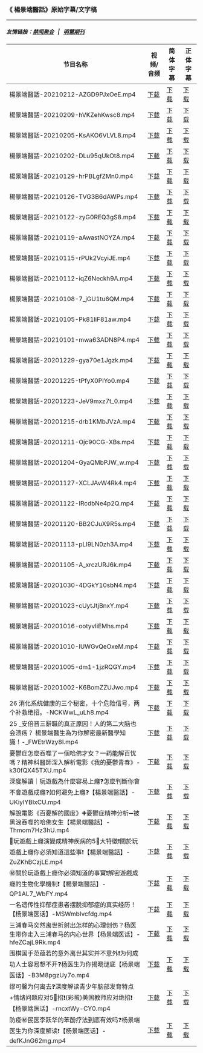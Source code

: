 ### 《 楊景端醫話》原始字幕/文字稿
---
##### 友情链接：[禁闻聚合](https://github.com/gfw-breaker/banned-news) &nbsp;&nbsp;|&nbsp;&nbsp; [明慧期刊](https://github.com/gfw-breaker/mh-qikan) 
| 节目名称 | 视频/音频 | 简体字幕 | 正体字幕 |
|---|---|---|---|
| 楊景端醫話-20210212-AZGD9PJxOeE.mp4 | [下载](https://y2mate.com/zh-cn/search/AZGD9PJxOeE) | [下载](../channels/yang/_AZGD9PJxOeE.srt?raw=true) | [下载](../channels/yang/_AZGD9PJxOeE.tw.srt?raw=true) | 
| 楊景端醫話-20210209-hVKZehKwsc8.mp4 | [下载](https://y2mate.com/zh-cn/search/hVKZehKwsc8) | [下载](../channels/yang/_hVKZehKwsc8.srt?raw=true) | [下载](../channels/yang/_hVKZehKwsc8.tw.srt?raw=true) | 
| 楊景端醫話-20210205-KsAKO6VLVL8.mp4 | [下载](https://y2mate.com/zh-cn/search/KsAKO6VLVL8) | [下载](../channels/yang/_KsAKO6VLVL8.srt?raw=true) | [下载](../channels/yang/_KsAKO6VLVL8.tw.srt?raw=true) | 
| 楊景端醫話-20210202-DLu95qUkOt8.mp4 | [下载](https://y2mate.com/zh-cn/search/DLu95qUkOt8) | [下载](../channels/yang/_DLu95qUkOt8.srt?raw=true) | [下载](../channels/yang/_DLu95qUkOt8.tw.srt?raw=true) | 
| 楊景端醫話-20210129-hrPBLgfZMn0.mp4 | [下载](https://y2mate.com/zh-cn/search/hrPBLgfZMn0) | [下载](../channels/yang/_hrPBLgfZMn0.srt?raw=true) | [下载](../channels/yang/_hrPBLgfZMn0.tw.srt?raw=true) | 
| 楊景端醫話-20210126-TVG3B6dAWPs.mp4 | [下载](https://y2mate.com/zh-cn/search/TVG3B6dAWPs) | [下载](../channels/yang/_TVG3B6dAWPs.srt?raw=true) | [下载](../channels/yang/_TVG3B6dAWPs.tw.srt?raw=true) | 
| 楊景端醫話-20210122-zyG0REQ3gS8.mp4 | [下载](https://y2mate.com/zh-cn/search/zyG0REQ3gS8) | [下载](../channels/yang/_zyG0REQ3gS8.srt?raw=true) | [下载](../channels/yang/_zyG0REQ3gS8.tw.srt?raw=true) | 
| 楊景端醫話-20210119-aAwastNOYZA.mp4 | [下载](https://y2mate.com/zh-cn/search/aAwastNOYZA) | [下载](../channels/yang/_aAwastNOYZA.srt?raw=true) | [下载](../channels/yang/_aAwastNOYZA.tw.srt?raw=true) | 
| 楊景端醫話-20210115-rPUk2VcyiJE.mp4 | [下载](https://y2mate.com/zh-cn/search/rPUk2VcyiJE) | [下载](../channels/yang/_rPUk2VcyiJE.srt?raw=true) | [下载](../channels/yang/_rPUk2VcyiJE.tw.srt?raw=true) | 
| 楊景端醫話-20210112-iqZ6Neckh9A.mp4 | [下载](https://y2mate.com/zh-cn/search/iqZ6Neckh9A) | [下载](../channels/yang/_iqZ6Neckh9A.srt?raw=true) | [下载](../channels/yang/_iqZ6Neckh9A.tw.srt?raw=true) | 
| 楊景端醫話-20210108-7_jGU1tu6QM.mp4 | [下载](https://y2mate.com/zh-cn/search/7_jGU1tu6QM) | [下载](../channels/yang/_7_jGU1tu6QM.srt?raw=true) | [下载](../channels/yang/_7_jGU1tu6QM.tw.srt?raw=true) | 
| 楊景端醫話-20210105-Pk81liF81aw.mp4 | [下载](https://y2mate.com/zh-cn/search/Pk81liF81aw) | [下载](../channels/yang/_Pk81liF81aw.srt?raw=true) | [下载](../channels/yang/_Pk81liF81aw.tw.srt?raw=true) | 
| 楊景端醫話-20210101-mwa63ADN8P4.mp4 | [下载](https://y2mate.com/zh-cn/search/mwa63ADN8P4) | [下载](../channels/yang/_mwa63ADN8P4.srt?raw=true) | [下载](../channels/yang/_mwa63ADN8P4.tw.srt?raw=true) | 
| 楊景端醫話-20201229-gya70e1Jgzk.mp4 | [下载](https://y2mate.com/zh-cn/search/gya70e1Jgzk) | [下载](../channels/yang/_gya70e1Jgzk.srt?raw=true) | [下载](../channels/yang/_gya70e1Jgzk.tw.srt?raw=true) | 
| 楊景端醫話-20201225-tPfyX0PIYo0.mp4 | [下载](https://y2mate.com/zh-cn/search/tPfyX0PIYo0) | [下载](../channels/yang/_tPfyX0PIYo0.srt?raw=true) | [下载](../channels/yang/_tPfyX0PIYo0.tw.srt?raw=true) | 
| 楊景端醫話-20201223-JeV9mxz7t_0.mp4 | [下载](https://y2mate.com/zh-cn/search/JeV9mxz7t_0) | [下载](../channels/yang/_JeV9mxz7t_0.srt?raw=true) | [下载](../channels/yang/_JeV9mxz7t_0.tw.srt?raw=true) | 
| 楊景端醫話-20201215-drb1KMbJVzA.mp4 | [下载](https://y2mate.com/zh-cn/search/drb1KMbJVzA) | [下载](../channels/yang/_drb1KMbJVzA.srt?raw=true) | [下载](../channels/yang/_drb1KMbJVzA.tw.srt?raw=true) | 
| 楊景端醫話-20201211-Ojc90CG-XBs.mp4 | [下载](https://y2mate.com/zh-cn/search/Ojc90CG-XBs) | [下载](../channels/yang/_Ojc90CG-XBs.srt?raw=true) | [下载](../channels/yang/_Ojc90CG-XBs.tw.srt?raw=true) | 
| 楊景端醫話-20201204-GyaQMbPJW_w.mp4 | [下载](https://y2mate.com/zh-cn/search/GyaQMbPJW_w) | [下载](../channels/yang/_GyaQMbPJW_w.srt?raw=true) | [下载](../channels/yang/_GyaQMbPJW_w.tw.srt?raw=true) | 
| 楊景端醫話-20201127-XCLJAvW4Rk4.mp4 | [下载](https://y2mate.com/zh-cn/search/XCLJAvW4Rk4) | [下载](../channels/yang/_XCLJAvW4Rk4.srt?raw=true) | [下载](../channels/yang/_XCLJAvW4Rk4.tw.srt?raw=true) | 
| 楊景端醫話-20201122-IRcdbNe4p2Q.mp4 | [下载](https://y2mate.com/zh-cn/search/IRcdbNe4p2Q) | [下载](../channels/yang/_IRcdbNe4p2Q.srt?raw=true) | [下载](../channels/yang/_IRcdbNe4p2Q.tw.srt?raw=true) | 
| 楊景端醫話-20201120-BB2CJuX9R5s.mp4 | [下载](https://y2mate.com/zh-cn/search/BB2CJuX9R5s) | [下载](../channels/yang/_BB2CJuX9R5s.srt?raw=true) | [下载](../channels/yang/_BB2CJuX9R5s.tw.srt?raw=true) | 
| 楊景端醫話-20201113-pLl9LN0zh3A.mp4 | [下载](https://y2mate.com/zh-cn/search/pLl9LN0zh3A) | [下载](../channels/yang/_pLl9LN0zh3A.srt?raw=true) | [下载](../channels/yang/_pLl9LN0zh3A.tw.srt?raw=true) | 
| 楊景端醫話-20201105-A_xrczURJ6k.mp4 | [下载](https://y2mate.com/zh-cn/search/A_xrczURJ6k) | [下载](../channels/yang/_A_xrczURJ6k.srt?raw=true) | [下载](../channels/yang/_A_xrczURJ6k.tw.srt?raw=true) | 
| 楊景端醫話-20201030-4DGkY10sbN4.mp4 | [下载](https://y2mate.com/zh-cn/search/4DGkY10sbN4) | [下载](../channels/yang/_4DGkY10sbN4.srt?raw=true) | [下载](../channels/yang/_4DGkY10sbN4.tw.srt?raw=true) | 
| 楊景端醫話-20201023-cUytJtjBnxY.mp4 | [下载](https://y2mate.com/zh-cn/search/cUytJtjBnxY) | [下载](../channels/yang/_cUytJtjBnxY.srt?raw=true) | [下载](../channels/yang/_cUytJtjBnxY.tw.srt?raw=true) | 
| 楊景端醫話-20201016-ootyvIiEMhs.mp4 | [下载](https://y2mate.com/zh-cn/search/ootyvIiEMhs) | [下载](../channels/yang/_ootyvIiEMhs.srt?raw=true) | [下载](../channels/yang/_ootyvIiEMhs.tw.srt?raw=true) | 
| 楊景端醫話-20201010-lUWGvQeOxeM.mp4 | [下载](https://y2mate.com/zh-cn/search/lUWGvQeOxeM) | [下载](../channels/yang/_lUWGvQeOxeM.srt?raw=true) | [下载](../channels/yang/_lUWGvQeOxeM.tw.srt?raw=true) | 
| 楊景端醫話-20201005-dm1-1jzRQGY.mp4 | [下载](https://y2mate.com/zh-cn/search/dm1-1jzRQGY) | [下载](../channels/yang/_dm1-1jzRQGY.srt?raw=true) | [下载](../channels/yang/_dm1-1jzRQGY.tw.srt?raw=true) | 
| 楊景端醫話-20201002-K6BomZZUJwo.mp4 | [下载](https://y2mate.com/zh-cn/search/K6BomZZUJwo) | [下载](../channels/yang/_K6BomZZUJwo.srt?raw=true) | [下载](../channels/yang/_K6BomZZUJwo.tw.srt?raw=true) | 
| 26 消化系统健康的三个秘密，十个危险信号，两个补救绝招。-NCKWwL_uLh8.mp4 | [下载](https://y2mate.com/zh-cn/search/NCKWwL_uLh8) | [下载](../channels/yang/_NCKWwL_uLh8.srt?raw=true) | [下载](../channels/yang/_NCKWwL_uLh8.tw.srt?raw=true) | 
| 25 _安倍晋三辭職的真正原因！人的第二大脑也会溃疡？ 楊景端醫生為为你解密最新醫學知識！-_FWEtrWzy8I.mp4 | [下载](https://y2mate.com/zh-cn/search/_FWEtrWzy8I) | [下载](../channels/yang/__FWEtrWzy8I.srt?raw=true) | [下载](../channels/yang/__FWEtrWzy8I.tw.srt?raw=true) | 
| 憂鬱症怎麼吞噬了一個哈佛才女？一药能解百忧嗎？精神科醫師深入解析電影《我的憂鬱青春》-k30fQX45TXU.mp4 | [下载](https://y2mate.com/zh-cn/search/k30fQX45TXU) | [下载](../channels/yang/_k30fQX45TXU.srt?raw=true) | [下载](../channels/yang/_k30fQX45TXU.tw.srt?raw=true) | 
| 深度解讀｜玩遊戲為什麼容易上癮❓怎麼判斷你會不會遊戲成癮❓如何避免上癮❓【楊景端醫話】-UKiylYBIxCU.mp4 | [下载](https://y2mate.com/zh-cn/search/UKiylYBIxCU) | [下载](../channels/yang/_UKiylYBIxCU.srt?raw=true) | [下载](../channels/yang/_UKiylYBIxCU.tw.srt?raw=true) | 
| 解說電影《百憂解的國度》➕憂鬱症精神分析➖被黑浪吞噬的哈佛女生【楊景端醫話】-Thmom7Hz3hU.mp4 | [下载](https://y2mate.com/zh-cn/search/Thmom7Hz3hU) | [下载](../channels/yang/_Thmom7Hz3hU.srt?raw=true) | [下载](../channels/yang/_Thmom7Hz3hU.tw.srt?raw=true) | 
| 🤡玩遊戲上癮演變成精神疾病的5⃣大特徵❗️關於玩遊戲上癮你必須知道這些事❗️【楊景端醫話】-ZuZKhBCzjLE.mp4 | [下载](https://y2mate.com/zh-cn/search/ZuZKhBCzjLE) | [下载](../channels/yang/_ZuZKhBCzjLE.srt?raw=true) | [下载](../channels/yang/_ZuZKhBCzjLE.tw.srt?raw=true) | 
| ㊙️關於玩遊戲上癮你必須知道的事實❗️解密遊戲成癮的生物化學機制❗️【楊景端醫話】-QP1AL7_WbFY.mp4 | [下载](https://y2mate.com/zh-cn/search/QP1AL7_WbFY) | [下载](../channels/yang/_QP1AL7_WbFY.srt?raw=true) | [下载](../channels/yang/_QP1AL7_WbFY.tw.srt?raw=true) | 
| 一名遗传性抑郁症患者摆脱抑郁症的真实经历！【杨景端医话】-MSWmbIvcfdg.mp4 | [下载](https://y2mate.com/zh-cn/search/MSWmbIvcfdg) | [下载](../channels/yang/_MSWmbIvcfdg.srt?raw=true) | [下载](../channels/yang/_MSWmbIvcfdg.tw.srt?raw=true) | 
| 三浦春马突然离世折射出怎样的心理创伤？杨医生带你走入三浦春马的内心世界【杨景端医话】-hfeZCajL9Rk.mp4 | [下载](https://y2mate.com/zh-cn/search/hfeZCajL9Rk) | [下载](../channels/yang/_hfeZCajL9Rk.srt?raw=true) | [下载](../channels/yang/_hfeZCajL9Rk.tw.srt?raw=true) | 
| 围棋国手范蕴若的意外离世其实并不意外❗️为何成功人士容易想不开❓杨医生为你揭晓谜底【杨景端医话】-B3M8pgzUy7o.mp4 | [下载](https://y2mate.com/zh-cn/search/B3M8pgzUy7o) | [下载](../channels/yang/_B3M8pgzUy7o.srt?raw=true) | [下载](../channels/yang/_B3M8pgzUy7o.tw.srt?raw=true) | 
| 缪可馨为何离去❓深度解读青少年脑部发育特点+情绪问题应对5⃣招❗️(彩蛋)美国教师应对绝招❗️【杨景端医话】-rncxtWy-CY0.mp4 | [下载](https://y2mate.com/zh-cn/search/rncxtWy-CY0) | [下载](../channels/yang/_rncxtWy-CY0.srt?raw=true) | [下载](../channels/yang/_rncxtWy-CY0.tw.srt?raw=true) | 
| 防疫㊙️民医李跃华的苯酚疗法到底有效吗❓杨景端医生为你深度解读❗️【杨景端医话】-defKJnG62mg.mp4 | [下载](https://y2mate.com/zh-cn/search/defKJnG62mg) | [下载](../channels/yang/_defKJnG62mg.srt?raw=true) | [下载](../channels/yang/_defKJnG62mg.tw.srt?raw=true) | 
